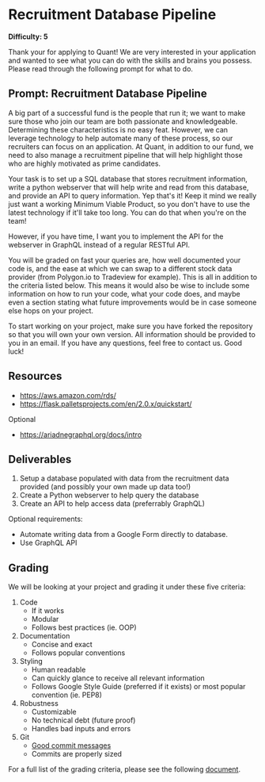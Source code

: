 # Recruitment Database Pipeline

**Difficulty: 5**

Thank your for applying to Quant! We are very interested in your application and wanted to see what you can do with the skills and brains you possess. Please read through the following prompt for what to do.

## **Prompt: Recruitment Database Pipeline**

A big part of a successful fund is the people that run it; we want to make sure those who join our team are both passionate and knowledgeable. Determining these characteristics is no easy feat. However, we can leverage technology to help automate many of these process, so our recruiters can focus on an application. At Quant, in addition to our fund, we need to also manage a recruitment pipeline that will help highlight those who are highly motivated as prime candidates.

Your task is to set up a SQL database that stores recruitment information, write a python webserver that will help write and read from this database, and provide an API to query information. Yep that's it! Keep it mind we really just want a working Minimum Viable Product, so you don't have to use the latest technology if it'll take too long. You can do that when you're on the team!

However, if you have time, I want you to implement the API for the webserver in GraphQL instead of a regular RESTful API.

You will be graded on fast your queries are, how well documented your code is, and the ease at which we can swap to a different stock data provider (from Polygon.io to Tradeview for example). This is all in addition to the criteria listed below. This means it would also be wise to include some information on how to run your code, what your code does, and maybe even a section stating what future improvements would be in case someone else hops on your project.

To start working on your project, make sure you have forked the repository so that you will own your own version. All information should be provided to you in an email. If you have any questions, feel free to contact us. Good luck!

## **Resources**
- https://aws.amazon.com/rds/
- https://flask.palletsprojects.com/en/2.0.x/quickstart/

Optional
- https://ariadnegraphql.org/docs/intro

## **Deliverables**
1. Setup a database populated with data from the recruitment data provided (and possibly your own made up data too!)
2. Create a Python webserver to help query the database
3. Create an API to help access data (preferrably GraphQL)

Optional requirements:
- Automate writing data from a Google Form directly to database. 
- Use GraphQL API

## **Grading**
We will be looking at your project and grading it under these five criteria:
1. Code
   - If it works
   - Modular
   - Follows best practices (ie. OOP)
2. Documentation
   - Concise and exact
   - Follows popular conventions
3. Styling
   - Human readable
   - Can quickly glance to receive all relevant information
   - Follows Google Style Guide (preferred if it exists) or most popular convention (ie. PEP8)
4. Robustness
   - Customizable
   - No technical debt (future proof)
   - Handles bad inputs and errors
5. Git
   - [Good commit messages](https://cbea.ms/git-commit/#seven-rules)
   - Commits are properly sized

For a full list of the grading criteria, please see the following [document](https://docs.google.com/spreadsheets/d/16CqSJSlch7w9q4_ZTiydKGk0T01rgvIEcHHwqsI_KSo/edit?usp=sharing). 